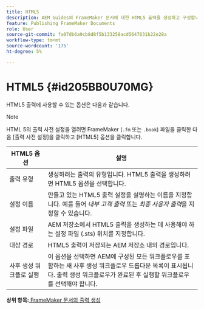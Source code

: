```yaml
---
title: HTML5
description: AEM Guides의 FrameMaker 문서에 대한 HTML5 출력을 생성하고 구성합니다.
feature: Publishing FrameMaker Documents
role: User
source-git-commit: fa07db6a9cb8d8f5b133258acd5647631b22e28a
workflow-type: tm+mt
source-wordcount: '175'
ht-degree: 5%

---
```


# HTML5 {#id205BB0U70MG}

HTML5 출력에 사용할 수 있는 옵션은 다음과 같습니다.

>[!NOTE]
>
> HTML 5의 출력 사전 설정을 열려면 FrameMaker \(`.fm` 또는 `.book`\) 파일을 클릭한 다음 [출력 사전 설정]을 클릭하고 [HTML5] 옵션을 클릭합니다.

| HTML5 옵션 | 설명 |
|------------|-----------|
| 출력 유형 | 생성하려는 출력의 유형입니다. HTML5 출력을 생성하려면 HTML5 옵션을 선택합니다. |
| 설정 이름 | 만들고 있는 HTML5 출력 설정을 설명하는 이름을 지정합니다. 예를 들어 *내부 고객 출력* 또는 *최종 사용자 출력*&#x200B;을 지정할 수 있습니다. |
| 설정 파일 | AEM 저장소에서 HTML5 출력을 생성하는 데 사용해야 하는 설정 파일 \(.sts\) 위치를 지정합니다. |
| 대상 경로 | HTML5 출력이 저장되는 AEM 저장소 내의 경로입니다. |
| 사후 생성 워크플로 실행 | 이 옵션을 선택하면 AEM에 구성된 모든 워크플로우를 포함하는 새 사후 생성 워크플로우 드롭다운 목록이 표시됩니다. 출력 생성 워크플로우가 완료된 후 실행할 워크플로우를 선택해야 합니다. |

**상위 항목:**[ FrameMaker 문서의 출력 생성](fm-output-generatation.md)
